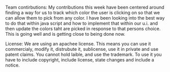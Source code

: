 Team contirbutions: My contributions this week have been centered around finding a way for us to track which color the user is clicking on 
so that we can allow them to pick from any color. I have been looking into the best way to do that within java script and how to implement
that within our u.i. and then update the colors taht are picked in response to that persons choice. This is going well and is getting close
to being done now.


License: We are using an apachee license. This means you can use it commercialy, modify it, distrubute it, sublicense, use it in private
and use patent claims. You cannot hold laible, and use the trademark. To use it you have to include copyright, include license, state 
changes and include a notice.
